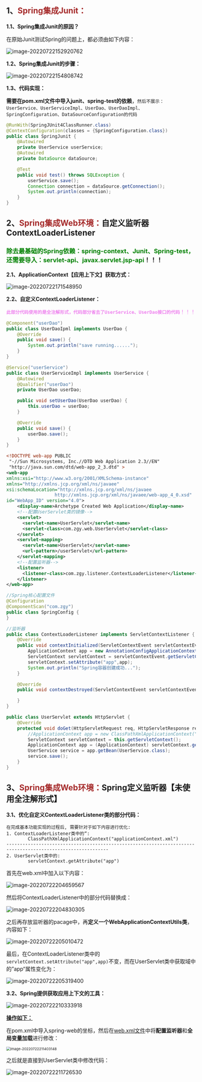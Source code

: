 ## 1、<span style="color:brown">Spring集成Junit：</span>

**1.1、Spring集成Junit的原因？**

在原始Junit测试Spring的问题上，都必须由如下内容：

![image-20220722152920762](https://raw.githubusercontent.com/root-bine/image/main/Typora-image/Spring%E9%9B%86%E6%88%90Junit%E7%9A%84%E5%8E%9F%E5%9B%A0.png)

**1.2、Spring集成Junit的步骤：**

![image-20220722154808742](https://raw.githubusercontent.com/root-bine/image/main/Typora-image/Spring%E9%9B%86%E6%88%90Junit%E7%9A%84%E6%AD%A5%E9%AA%A4.png)

**1.3、代码实现：**

**需要在pom.xml文件中导入junit、spring-test的依赖**，`然后不展示：UserService、UserServiceImpl、UserDao、UserDaoImpl、SpringConfiguration、DataSourceConfiguration的代码`

```java
@RunWith(SpringJUnit4ClassRunner.class)
@ContextConfiguration(classes = {SpringConfiguration.class})
public class SpringJunit {
    @Autowired
    private UserService userService;
    @Autowired
    private DataSource dataSource;

    @Test
    public void test() throws SQLException {
        userService.save();
        Connection connection = dataSource.getConnection();
        System.out.println(connection);
    }
}
```



## 2、<span style="color:brown">Spring集成Web环境：</span>自定义监听器ContextLoaderListener

### <span style="color:green">**除去最基础的Spring依赖：spring-context、Junit、Spring-test，还需要导入：servlet-api、javax.servlet.jsp-api**</span>！！！

**2.1、ApplicationContext【应用上下文】获取方式：**

![image-20220722171548950](https://raw.githubusercontent.com/root-bine/image/main/Typora-image/ApplicationContext%E8%8E%B7%E5%8F%96%E4%B8%8A%E4%B8%8B%E9%97%AE%E7%9A%84%E6%96%B9%E5%BC%8F.png)

**2.2、自定义ContextLoaderListener：**

<span style="color:violet">**`此部分代码使用的是全注解形式，代码部分省去了UserService、UserDao接口的代码`**！！！</span>

```java
@Component("userDao")
public class UserDaoIpml implements UserDao {
    @Override
    public void save() {
        System.out.println("save running......");
    }
}
```

```java
@Service("userService")
public class UserServiceImpl implements UserService {
    @Autowired
    @Qualifier("userDao")
    private UserDao userDao;

    public void setUserDao(UserDao userDao) {
        this.userDao = userDao;
    }

    @Override
    public void save() {
        userDao.save();
    }
}
```

```xml
<!DOCTYPE web-app PUBLIC
 "-//Sun Microsystems, Inc.//DTD Web Application 2.3//EN"
 "http://java.sun.com/dtd/web-app_2_3.dtd" >
<web-app
xmlns:xsi="http://www.w3.org/2001/XMLSchema-instance"
xmlns="http://xmlns.jcp.org/xml/ns/javaee"
xsi:schemaLocation="http://xmlns.jcp.org/xml/ns/javaee
                  http://xmlns.jcp.org/xml/ns/javaee/web-app_4_0.xsd"
id="WebApp_ID" version="4.0">
    <display-name>Archetype Created Web Application</display-name>
    <!--配置UserServlet类的镜像-->
    <servlet>
      <servlet-name>UserServlet</servlet-name>
      <servlet-class>com.zgy.web.UserServlet</servlet-class>
    </servlet>
    <servlet-mapping>
      <servlet-name>UserServlet</servlet-name>
      <url-pattern>/userServlet</url-pattern>
    </servlet-mapping>
    <!--配置监听器-->
    <listener>
      <listener-class>com.zgy.listener.ContextLoaderListener</listener-class>
    </listener>
</web-app>
```

```java
//Spring核心配置文件
@Configuration
@ComponentScan("com.zgy")
public class SpringConfig {
}
```

```java
//监听器
public class ContextLoaderListener implements ServletContextListener {
    @Override
    public void contextInitialized(ServletContextEvent servletContextEvent) {
        ApplicationContext app = new AnnotationConfigApplicationContext(SpringConfig.class);
        ServletContext servletContext = servletContextEvent.getServletContext();
        servletContext.setAttribute("app",app);
        System.out.println("Spring容器创建成功...");
    }

    @Override
    public void contextDestroyed(ServletContextEvent servletContextEvent) {

    }
}
```

```java
public class UserServlet extends HttpServlet {
    @Override
    protected void doGet(HttpServletRequest req, HttpServletResponse resp) throws ServletException, IOException {
        //ApplicationContext app = new ClassPathXmlApplicationContext("applicationContext.xml");
        ServletContext servletContext = this.getServletContext();
        ApplicationContext app = (ApplicationContext) servletContext.getAttribute("app");
        UserService service = app.getBean(UserService.class);
        service.save();
    }
}
```



## 3、<span style="color:brown">Spring集成Web环境：</span>Spring定义监听器【未使用全注解形式】

**3.1、优化自定义ContextLoaderListener类的部分代码：**

```apl
在完成基本功能实现的过程后, 需要针对于如下内容进行优化:
1. ContextLoaderListener类中的“:
		ClassPathXmlApplicationContext("applicationContext.xml")
------------------------------------------------------------------------------------------------------------
2. UserServlet类中的:
		servletContext.getAttribute("app")
```

首先在web.xml中加入以下内容：

![image-20220722204659567](https://raw.githubusercontent.com/root-bine/image/main/Typora-image/web.xml%E4%B8%AD%E7%9A%84%E5%85%A8%E5%B1%80%E5%88%9D%E5%A7%8B%E5%8C%96%E5%8F%82%E6%95%B0.png)

然后将ContextLoaderListener中的部分代码替换成：

![image-20220722204830305](https://raw.githubusercontent.com/root-bine/image/main/Typora-image/%E8%87%AA%E5%AE%9A%E4%B9%89%E7%9B%91%E5%90%AC%E5%99%A8%E7%9A%84%E4%BC%98%E5%8C%9601.png)

之后再存放监听器的pacage中，再**定义一个WebApplicationContextUtils类**，内容如下：

![image-20220722205010472](https://raw.githubusercontent.com/root-bine/image/main/Typora-image/%E8%87%AA%E5%AE%9A%E4%B9%89%E7%9B%91%E5%90%AC%E5%99%A8%E4%BC%98%E5%8C%9602.png)

最后，在ContextLoaderListener类中的`servletContext.setAttribute("app",app)`不变，而在UserServlet类中获取域中的”app“属性变化为：

![image-20220722205319400](https://raw.githubusercontent.com/root-bine/image/main/Typora-image/%E8%87%AA%E5%AE%9A%E4%B9%89%E7%9B%91%E5%90%AC%E5%99%A8%E4%BB%A3%E7%A0%81%E4%BC%98%E5%8C%9603.png)

**3.2、Spring提供获取应用上下文的工具：**

![image-20220722210333918](https://raw.githubusercontent.com/root-bine/image/main/Typora-image/Spring%E5%AE%9A%E4%B9%89%E7%9B%91%E5%90%AC%E5%99%A8.png)

**<u>操作如下：</u>**

在pom.xml中导入spring-web的坐标，然后在<u>web.xml文件</u>中将**配置监听器**和**全局变量加载**进行修改：

<img src="https://raw.githubusercontent.com/root-bine/image/main/Typora-image/Spring%E6%8F%90%E4%BE%9B%E5%BA%94%E7%94%A8%E4%B8%8A%E4%B8%8B%E6%96%8701.png" alt="image-20220722211403148" style="zoom:67%;" />



之后就是直接到UserServlet类中修改代码：

![image-20220722211726530](https://raw.githubusercontent.com/root-bine/image/main/Typora-image/Spring%E6%8F%90%E4%BE%9B%E5%BA%94%E7%94%A8%E4%B8%8A%E4%B8%8B%E6%96%8702.png)
